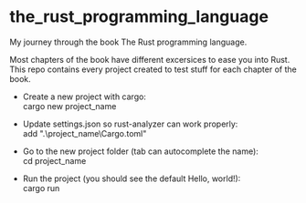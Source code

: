 # the_rust_programming_language
My journey through the book The Rust programming language.

Most chapters of the book have different excersices to ease you into Rust.
This repo contains every project created to test stuff for each chapter of the book.

- Create a new project with cargo:  
cargo new project_name

- Update settings.json so rust-analyzer can work properly:  
add ".\\project_name\\Cargo.toml" 

- Go to the new project folder (tab can autocomplete the name):  
cd project_name

- Run the project (you should see the default Hello, world!):  
cargo run
